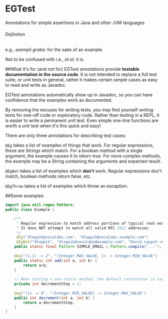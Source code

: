 # EGTest
Annotations for simple assertions in Java and other JVM languages

###### Definition
e.g., _exempli gratia:_ for the sake of an example.

Not to be confused with i.e., _id et_: it is.

##What it's for (and not for)
EGTest annotations provide **testable documentation in the source code**. It is not intended to replace a full test suite, or unit tests in general, rather it makes certain simple cases as easy to read and write as Javadoc.

EGTest annotations automatically show up in Javadoc, so you can have confidence that the examples work as documented.

By removing the excuses for writing tests, you may find yourself writing tests for one-off code or exploratory code. Rather than testing in a REPL, it is easier to write a permanent unit test. Even simple one-line functions are worth a unit test when it's this quick and easy!

There are only three annotations for describing test cases:

`@Eg` takes a list of examples of things that work. For regular expressions, these are Strings which match. For a boolean method with a single argument, the example causes it to return true. For more complex methods, the example may be a String containing the arguments and expected result.

`@EgNot` takes a list of examples which **don't** work. Regular expressions don't match, boolean methods return false, etc.

`@EgThrow` takes a list of examples which throw an exception.

##Some examples

```Java
import java.util.regex.Pattern;
public class Example {

    /**
     * Regular expression to match address portions of typical real-world email addresses.
     * It does NOT attempt to match all valid RFC 2822 addresses.
     */
     @Eg("dleppik@vocalabs.com", "dleppik@vocalabs.example.com")
     @EgNot("dleppik", "dleppik@vocalabs@example.com", "David Leppik <dleppik@vocalabs.com>")
    public static final Pattern SIMPLE_EMAIL = Pattern.compile("...");
    
    @Eg("(1,1) -> 2", "(Integer.MAX_VALUE, 1) -> Integer.MIN_VALUE")
    public static int add(int a, int b) {
        return a+b;
    }
    
    // When testing a non-static method, the default constructor is used
    private int decrementStep = 1;
    
    @eg("(1) -> 0", "(Integer.MIN_VALUE) -> Integer.MAX_VALUE")
    public int decrement(int a, int b) {
        return a-decrementStep;
    }
}
```
